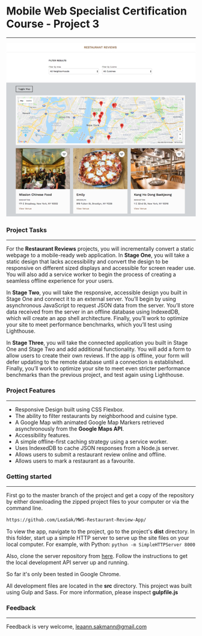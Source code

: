 # Mobile Web Specialist Certification Course - Project 3
---
![image](screenshot/screenshot-desktop.png)

### Project Tasks
------
For the **Restaurant Reviews** projects, you will incrementally convert a static webpage to a mobile-ready web application. In **Stage One**, you will take a static design that lacks accessibility and convert the design to be responsive on different sized displays and accessible for screen reader use. You will also add a service worker to begin the process of creating a seamless offline experience for your users.

In **Stage Two**, you will take the responsive, accessible design you built in Stage One and connect it to an external server. You’ll begin by using asynchronous JavaScript to request JSON data from the server. You’ll store data received from the server in an offline database using IndexedDB, which will create an app shell architecture. Finally, you’ll work to optimize your site to meet performance benchmarks, which you’ll test using Lighthouse.

In **Stage Three**, you will take the connected application you built in Stage One and Stage Two and add additional functionality. You will add a form to allow users to create their own reviews. If the app is offline, your form will defer updating to the remote database until a connection is established. Finally, you’ll work to optimize your site to meet even stricter performance benchmarks than the previous project, and test again using Lighthouse.

### Project Features
------
* Responsive Design built using CSS Flexbox.
* The ability to filter restaurants by neighborhood and cuisine type.
* A Google Map with animated Google Map Markers retrieved asynchronously from the **Google Maps API**.
* Accessibility features.
* A simple offline-first caching strategy using a service worker.
* Uses IndexedDB to cache JSON responses from a Node.js server.
* Allows users to submit a restaurant review online and offline.
* Allows users to mark a restaurant as a favourite.

### Getting started
------

First go to the master branch of the project and get a copy of the repository by either downloading the zipped project files to your computer or via the command line.

```sh
https://github.com/LeaSak/MWS-Restaurant-Review-App/
```

To view the app, navigate to the project, go to the project's **dist** directory. In this folder, start up a simple HTTP server to serve up the site files on your local computer. For example, with Python: `python -m SimpleHTTPServer 8000`

Also, clone the server repository from [here](https://github.com/udacity/mws-restaurant-stage-3). Follow the instructions to get the local development API server up and running.

So far it's only been tested in Google Chrome.

All development files are located in the **src** directory. This project was built using Gulp and Sass. For more information, please inspect **gulpfile.js**

### Feedback
------
Feedback is very welcome, leaann.sakmann@gmail.com



